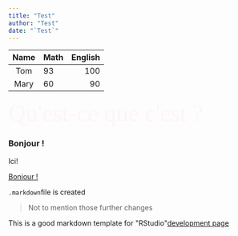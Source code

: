 ```yaml
---
title: "Test"
author: "Test"
date: "`Test`"
---
```



|Name|Math|English|
|:-:|:-|-:|
|Tom|93|100|
|Mary|60|90|

<font face="STKaiti" size = 7 color = "#FEF5F8" >
  Qu'est-ce que c'est ?
</font>

### Bonjour !


<span id = 'jamp'> Ici! </span>

[Bonjour ! ](#jamp)

`.markdown`file is created

> Not to mention those further changes

This is a good markdown template for "RStudio"[development page](https://github.com/yixuan/prettydoc/)
